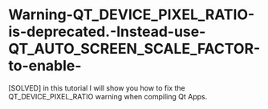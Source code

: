 # Warning-QT_DEVICE_PIXEL_RATIO-is-deprecated.-Instead-use-QT_AUTO_SCREEN_SCALE_FACTOR-to-enable-
[SOLVED] in this tutorial I will show you how to fix the QT_DEVICE_PIXEL_RATIO warning when compiling Qt Apps.
